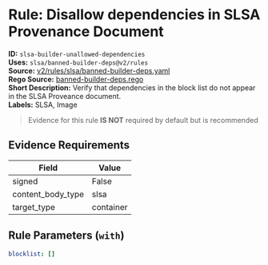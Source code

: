 # Rule: Disallow dependencies in SLSA Provenance Document  
**ID:** `slsa-builder-unallowed-dependencies`  
**Uses:** `slsa/banned-builder-deps@v2/rules`  
**Source:** [v2/rules/slsa/banned-builder-deps.yaml](https://github.com/scribe-public/sample-policies/v2/rules/slsa/banned-builder-deps.yaml)  
**Rego Source:** [banned-builder-deps.rego](https://github.com/scribe-public/sample-policies/v2/rules/slsa/banned-builder-deps.rego)  
**Short Description:** Verify that dependencies in the block list do not appear in the SLSA Proveance document.  
**Labels:** SLSA, Image  
> Evidence for this rule **IS NOT** required by default but is recommended


## Evidence Requirements  
| Field | Value |
|-------|-------|
| signed | False |
| content_body_type | slsa |
| target_type | container |

## Rule Parameters (`with`)  
```yaml
blocklist: []
```

